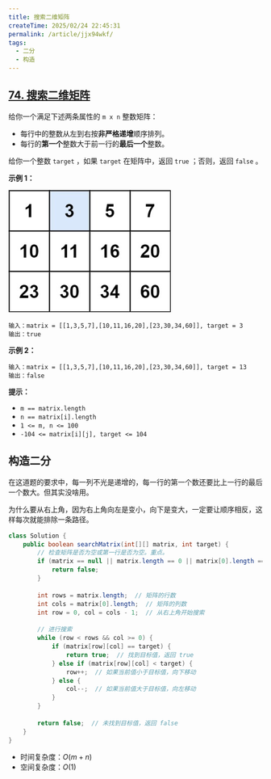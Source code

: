 ```yaml
---
title: 搜索二维矩阵
createTime: 2025/02/24 22:45:31
permalink: /article/jjx94wkf/
tags:
  - 二分
  - 构造
---
```

## [74. 搜索二维矩阵](https://leetcode.cn/problems/search-a-2d-matrix/)

给你一个满足下述两条属性的 `m x n` 整数矩阵：

- 每行中的整数从左到右按**非严格递增**顺序排列。
- 每行的**第一个**整数大于前一行的**最后一个**整数。

给你一个整数 `target` ，如果 `target` 在矩阵中，返回 `true` ；否则，返回 `false` 。

**示例 1：**

![img.png](search-a-2d-matrix-1.png)

```
输入：matrix = [[1,3,5,7],[10,11,16,20],[23,30,34,60]], target = 3
输出：true
```

**示例 2：**

```
输入：matrix = [[1,3,5,7],[10,11,16,20],[23,30,34,60]], target = 13
输出：false
```

**提示：**

- `m == matrix.length`
- `n == matrix[i].length`
- `1 <= m, n <= 100`
- `-104 <= matrix[i][j], target <= 104`

## 构造二分

在这道题的要求中，每一列不光是递增的，每一行的第一个数还要比上一行的最后一个数大。但其实没啥用。

为什么要从右上角，因为右上角向左是变小，向下是变大，一定要让顺序相反，这样每次就能排除一条路径。

```java
class Solution {
    public boolean searchMatrix(int[][] matrix, int target) {
        // 检查矩阵是否为空或第一行是否为空。重点。
        if (matrix == null || matrix.length == 0 || matrix[0].length == 0) {
            return false;
        }

        int rows = matrix.length;  // 矩阵的行数
        int cols = matrix[0].length;  // 矩阵的列数
        int row = 0, col = cols - 1;  // 从右上角开始搜索

        // 进行搜索
        while (row < rows && col >= 0) {
            if (matrix[row][col] == target) {
                return true;  // 找到目标值，返回 true
            } else if (matrix[row][col] < target) {
                row++;  // 如果当前值小于目标值，向下移动
            } else {
                col--;  // 如果当前值大于目标值，向左移动
            }
        }

        return false;  // 未找到目标值，返回 false
    }
}
```

- 时间复杂度：$O(m + n)$
- 空间复杂度：$O(1)$
